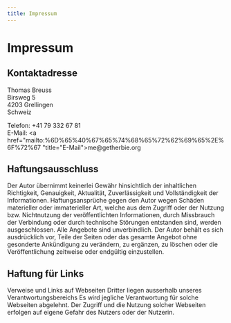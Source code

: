 ```yaml
---
title: Impressum
---
```


# Impressum

## Kontaktadresse

Thomas Breuss<br>
Birsweg 5<br>
4203 Grellingen<br>
Schweiz<br>

Telefon: +41 79 332 67 81<br>
E-Mail: <a href="&#x6d;&#x61;&#x69;&#x6c;&#x74;&#x6f;&#x3a;%6D%65%40%67%65%74%68%65%72%62%69%65%2E%6F%72%67 "title="&#x45;&#x2d;&#x4d;&#x61;&#x69;&#x6c;">&#x6d;&#x65;&#x40;&#x67;&#x65;&#x74;&#x68;&#x65;&#x72;&#x62;&#x69;&#x65;&#x2e;&#x6f;&#x72;&#x67;</a>
 
## Haftungsausschluss

Der Autor übernimmt keinerlei Gewähr hinsichtlich der  inhaltlichen Richtigkeit, Genauigkeit, Aktualität, Zuverlässigkeit und  Vollständigkeit der Informationen.
Haftungsansprüche gegen den Autor wegen Schäden materieller  oder immaterieller Art, welche aus dem Zugriff oder der Nutzung bzw.  Nichtnutzung der veröffentlichten Informationen, durch Missbrauch der  Verbindung oder durch technische Störungen entstanden sind, werden  ausgeschlossen.
Alle  Angebote sind unverbindlich. Der Autor behält es sich ausdrücklich vor, Teile  der Seiten oder das gesamte Angebot ohne gesonderte Ankündigung zu verändern,  zu ergänzen, zu löschen oder die Veröffentlichung zeitweise oder endgültig  einzustellen.
 
## Haftung für Links

Verweise und Links auf Webseiten  Dritter liegen ausserhalb unseres Verantwortungsbereichs Es wird jegliche Verantwortung für solche Webseiten  abgelehnt.  Der Zugriff und die Nutzung solcher Webseiten erfolgen  auf eigene Gefahr des Nutzers oder der Nutzerin.
